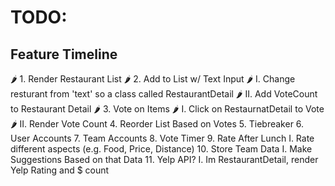 # TODO:

## Feature Timeline 
🌶  1. Render Restaurant List
🌶  2. Add to List w/ Text Input
  🌶  I. Change resturant from 'text' so a class called RestaurantDetail
  🌶  II. Add VoteCount to Restaurant Detail
🌶  3. Vote on Items
🌶    I. Click on RestaurnatDetail to Vote
🌶    II. Render Vote Count
    4. Reorder List Based on Votes
    5. Tiebreaker
    6. User Accounts
    7. Team Accounts
    8. Vote Timer
    9. Rate After Lunch
      I. Rate different aspects (e.g. Food, Price, Distance)
    10. Store Team Data
      I. Make Suggestions Based on that Data
    11. Yelp API? 
      I. Im RestaurantDetail, render Yelp Rating and $ count